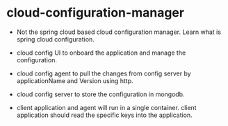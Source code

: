 # cloud-configuration-manager

* Not the spring cloud based cloud configuration manager. Learn what is spring cloud configuration.

* cloud config UI to onboard the application and manage the configuration.
* cloud config agent to pull the changes from config server by applicationName and Version using http.
* cloud config server to store the configuration in mongodb.
* client application and agent will run in a single container. client application should read the specific keys into the application.
